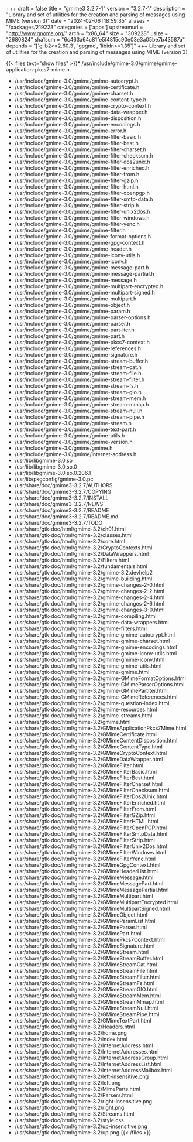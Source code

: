 +++
draft = false
title = "gmime3 3.2.7-1"
version = "3.2.7-1"
description = "Library and set of utilities for the creation and parsing of messages using MIME (version 3)"
date = "2024-02-06T18:59:35"
aliases = "/packages/219223"
categories = ['apps']
upstreamurl = "http://www.gnome.org/"
arch = "x86_64"
size = "309228"
usize = "2680824"
sha1sum = "6c463a64c81fe5f4815c90e03e3a05be7b43587a"
depends = "['glib2>=2.60.3', 'gpgme', 'libidn>=1.35']"
+++
Library and set of utilities for the creation and parsing of messages using MIME (version 3)

{{< files text="show files" >}}* /usr/include/gmime-3.0/gmime/gmime-application-pkcs7-mime.h
* /usr/include/gmime-3.0/gmime/gmime-autocrypt.h
* /usr/include/gmime-3.0/gmime/gmime-certificate.h
* /usr/include/gmime-3.0/gmime/gmime-charset.h
* /usr/include/gmime-3.0/gmime/gmime-content-type.h
* /usr/include/gmime-3.0/gmime/gmime-crypto-context.h
* /usr/include/gmime-3.0/gmime/gmime-data-wrapper.h
* /usr/include/gmime-3.0/gmime/gmime-disposition.h
* /usr/include/gmime-3.0/gmime/gmime-encodings.h
* /usr/include/gmime-3.0/gmime/gmime-error.h
* /usr/include/gmime-3.0/gmime/gmime-filter-basic.h
* /usr/include/gmime-3.0/gmime/gmime-filter-best.h
* /usr/include/gmime-3.0/gmime/gmime-filter-charset.h
* /usr/include/gmime-3.0/gmime/gmime-filter-checksum.h
* /usr/include/gmime-3.0/gmime/gmime-filter-dos2unix.h
* /usr/include/gmime-3.0/gmime/gmime-filter-enriched.h
* /usr/include/gmime-3.0/gmime/gmime-filter-from.h
* /usr/include/gmime-3.0/gmime/gmime-filter-gzip.h
* /usr/include/gmime-3.0/gmime/gmime-filter-html.h
* /usr/include/gmime-3.0/gmime/gmime-filter-openpgp.h
* /usr/include/gmime-3.0/gmime/gmime-filter-smtp-data.h
* /usr/include/gmime-3.0/gmime/gmime-filter-strip.h
* /usr/include/gmime-3.0/gmime/gmime-filter-unix2dos.h
* /usr/include/gmime-3.0/gmime/gmime-filter-windows.h
* /usr/include/gmime-3.0/gmime/gmime-filter-yenc.h
* /usr/include/gmime-3.0/gmime/gmime-filter.h
* /usr/include/gmime-3.0/gmime/gmime-format-options.h
* /usr/include/gmime-3.0/gmime/gmime-gpg-context.h
* /usr/include/gmime-3.0/gmime/gmime-header.h
* /usr/include/gmime-3.0/gmime/gmime-iconv-utils.h
* /usr/include/gmime-3.0/gmime/gmime-iconv.h
* /usr/include/gmime-3.0/gmime/gmime-message-part.h
* /usr/include/gmime-3.0/gmime/gmime-message-partial.h
* /usr/include/gmime-3.0/gmime/gmime-message.h
* /usr/include/gmime-3.0/gmime/gmime-multipart-encrypted.h
* /usr/include/gmime-3.0/gmime/gmime-multipart-signed.h
* /usr/include/gmime-3.0/gmime/gmime-multipart.h
* /usr/include/gmime-3.0/gmime/gmime-object.h
* /usr/include/gmime-3.0/gmime/gmime-param.h
* /usr/include/gmime-3.0/gmime/gmime-parser-options.h
* /usr/include/gmime-3.0/gmime/gmime-parser.h
* /usr/include/gmime-3.0/gmime/gmime-part-iter.h
* /usr/include/gmime-3.0/gmime/gmime-part.h
* /usr/include/gmime-3.0/gmime/gmime-pkcs7-context.h
* /usr/include/gmime-3.0/gmime/gmime-references.h
* /usr/include/gmime-3.0/gmime/gmime-signature.h
* /usr/include/gmime-3.0/gmime/gmime-stream-buffer.h
* /usr/include/gmime-3.0/gmime/gmime-stream-cat.h
* /usr/include/gmime-3.0/gmime/gmime-stream-file.h
* /usr/include/gmime-3.0/gmime/gmime-stream-filter.h
* /usr/include/gmime-3.0/gmime/gmime-stream-fs.h
* /usr/include/gmime-3.0/gmime/gmime-stream-gio.h
* /usr/include/gmime-3.0/gmime/gmime-stream-mem.h
* /usr/include/gmime-3.0/gmime/gmime-stream-mmap.h
* /usr/include/gmime-3.0/gmime/gmime-stream-null.h
* /usr/include/gmime-3.0/gmime/gmime-stream-pipe.h
* /usr/include/gmime-3.0/gmime/gmime-stream.h
* /usr/include/gmime-3.0/gmime/gmime-text-part.h
* /usr/include/gmime-3.0/gmime/gmime-utils.h
* /usr/include/gmime-3.0/gmime/gmime-version.h
* /usr/include/gmime-3.0/gmime/gmime.h
* /usr/include/gmime-3.0/gmime/internet-address.h
* /usr/lib/libgmime-3.0.so
* /usr/lib/libgmime-3.0.so.0
* /usr/lib/libgmime-3.0.so.0.206.1
* /usr/lib/pkgconfig/gmime-3.0.pc
* /usr/share/doc/gmime3-3.2.7/AUTHORS
* /usr/share/doc/gmime3-3.2.7/COPYING
* /usr/share/doc/gmime3-3.2.7/INSTALL
* /usr/share/doc/gmime3-3.2.7/NEWS
* /usr/share/doc/gmime3-3.2.7/README
* /usr/share/doc/gmime3-3.2.7/README.md
* /usr/share/doc/gmime3-3.2.7/TODO
* /usr/share/gtk-doc/html/gmime-3.2/ch01.html
* /usr/share/gtk-doc/html/gmime-3.2/classes.html
* /usr/share/gtk-doc/html/gmime-3.2/core.html
* /usr/share/gtk-doc/html/gmime-3.2/CryptoContexts.html
* /usr/share/gtk-doc/html/gmime-3.2/DataWrappers.html
* /usr/share/gtk-doc/html/gmime-3.2/Filters.html
* /usr/share/gtk-doc/html/gmime-3.2/fundamentals.html
* /usr/share/gtk-doc/html/gmime-3.2/gmime-3.2.devhelp2
* /usr/share/gtk-doc/html/gmime-3.2/gmime-building.html
* /usr/share/gtk-doc/html/gmime-3.2/gmime-changes-2-0.html
* /usr/share/gtk-doc/html/gmime-3.2/gmime-changes-2-2.html
* /usr/share/gtk-doc/html/gmime-3.2/gmime-changes-2-4.html
* /usr/share/gtk-doc/html/gmime-3.2/gmime-changes-2-6.html
* /usr/share/gtk-doc/html/gmime-3.2/gmime-changes-3-0.html
* /usr/share/gtk-doc/html/gmime-3.2/gmime-compiling.html
* /usr/share/gtk-doc/html/gmime-3.2/gmime-data-wrappers.html
* /usr/share/gtk-doc/html/gmime-3.2/gmime-filters.html
* /usr/share/gtk-doc/html/gmime-3.2/gmime-gmime-autocrypt.html
* /usr/share/gtk-doc/html/gmime-3.2/gmime-gmime-charset.html
* /usr/share/gtk-doc/html/gmime-3.2/gmime-gmime-encodings.html
* /usr/share/gtk-doc/html/gmime-3.2/gmime-gmime-iconv-utils.html
* /usr/share/gtk-doc/html/gmime-3.2/gmime-gmime-iconv.html
* /usr/share/gtk-doc/html/gmime-3.2/gmime-gmime-utils.html
* /usr/share/gtk-doc/html/gmime-3.2/gmime-gmime.html
* /usr/share/gtk-doc/html/gmime-3.2/gmime-GMimeFormatOptions.html
* /usr/share/gtk-doc/html/gmime-3.2/gmime-GMimeParserOptions.html
* /usr/share/gtk-doc/html/gmime-3.2/gmime-GMimePartIter.html
* /usr/share/gtk-doc/html/gmime-3.2/gmime-GMimeReferences.html
* /usr/share/gtk-doc/html/gmime-3.2/gmime-question-index.html
* /usr/share/gtk-doc/html/gmime-3.2/gmime-resources.html
* /usr/share/gtk-doc/html/gmime-3.2/gmime-streams.html
* /usr/share/gtk-doc/html/gmime-3.2/gmime.html
* /usr/share/gtk-doc/html/gmime-3.2/GMimeApplicationPkcs7Mime.html
* /usr/share/gtk-doc/html/gmime-3.2/GMimeCertificate.html
* /usr/share/gtk-doc/html/gmime-3.2/GMimeContentDisposition.html
* /usr/share/gtk-doc/html/gmime-3.2/GMimeContentType.html
* /usr/share/gtk-doc/html/gmime-3.2/GMimeCryptoContext.html
* /usr/share/gtk-doc/html/gmime-3.2/GMimeDataWrapper.html
* /usr/share/gtk-doc/html/gmime-3.2/GMimeFilter.html
* /usr/share/gtk-doc/html/gmime-3.2/GMimeFilterBasic.html
* /usr/share/gtk-doc/html/gmime-3.2/GMimeFilterBest.html
* /usr/share/gtk-doc/html/gmime-3.2/GMimeFilterCharset.html
* /usr/share/gtk-doc/html/gmime-3.2/GMimeFilterChecksum.html
* /usr/share/gtk-doc/html/gmime-3.2/GMimeFilterDos2Unix.html
* /usr/share/gtk-doc/html/gmime-3.2/GMimeFilterEnriched.html
* /usr/share/gtk-doc/html/gmime-3.2/GMimeFilterFrom.html
* /usr/share/gtk-doc/html/gmime-3.2/GMimeFilterGZip.html
* /usr/share/gtk-doc/html/gmime-3.2/GMimeFilterHTML.html
* /usr/share/gtk-doc/html/gmime-3.2/GMimeFilterOpenPGP.html
* /usr/share/gtk-doc/html/gmime-3.2/GMimeFilterSmtpData.html
* /usr/share/gtk-doc/html/gmime-3.2/GMimeFilterStrip.html
* /usr/share/gtk-doc/html/gmime-3.2/GMimeFilterUnix2Dos.html
* /usr/share/gtk-doc/html/gmime-3.2/GMimeFilterWindows.html
* /usr/share/gtk-doc/html/gmime-3.2/GMimeFilterYenc.html
* /usr/share/gtk-doc/html/gmime-3.2/GMimeGpgContext.html
* /usr/share/gtk-doc/html/gmime-3.2/GMimeHeaderList.html
* /usr/share/gtk-doc/html/gmime-3.2/GMimeMessage.html
* /usr/share/gtk-doc/html/gmime-3.2/GMimeMessagePart.html
* /usr/share/gtk-doc/html/gmime-3.2/GMimeMessagePartial.html
* /usr/share/gtk-doc/html/gmime-3.2/GMimeMultipart.html
* /usr/share/gtk-doc/html/gmime-3.2/GMimeMultipartEncrypted.html
* /usr/share/gtk-doc/html/gmime-3.2/GMimeMultipartSigned.html
* /usr/share/gtk-doc/html/gmime-3.2/GMimeObject.html
* /usr/share/gtk-doc/html/gmime-3.2/GMimeParamList.html
* /usr/share/gtk-doc/html/gmime-3.2/GMimeParser.html
* /usr/share/gtk-doc/html/gmime-3.2/GMimePart.html
* /usr/share/gtk-doc/html/gmime-3.2/GMimePkcs7Context.html
* /usr/share/gtk-doc/html/gmime-3.2/GMimeSignature.html
* /usr/share/gtk-doc/html/gmime-3.2/GMimeStream.html
* /usr/share/gtk-doc/html/gmime-3.2/GMimeStreamBuffer.html
* /usr/share/gtk-doc/html/gmime-3.2/GMimeStreamCat.html
* /usr/share/gtk-doc/html/gmime-3.2/GMimeStreamFile.html
* /usr/share/gtk-doc/html/gmime-3.2/GMimeStreamFilter.html
* /usr/share/gtk-doc/html/gmime-3.2/GMimeStreamFs.html
* /usr/share/gtk-doc/html/gmime-3.2/GMimeStreamGIO.html
* /usr/share/gtk-doc/html/gmime-3.2/GMimeStreamMem.html
* /usr/share/gtk-doc/html/gmime-3.2/GMimeStreamMmap.html
* /usr/share/gtk-doc/html/gmime-3.2/GMimeStreamNull.html
* /usr/share/gtk-doc/html/gmime-3.2/GMimeStreamPipe.html
* /usr/share/gtk-doc/html/gmime-3.2/GMimeTextPart.html
* /usr/share/gtk-doc/html/gmime-3.2/Headers.html
* /usr/share/gtk-doc/html/gmime-3.2/home.png
* /usr/share/gtk-doc/html/gmime-3.2/index.html
* /usr/share/gtk-doc/html/gmime-3.2/InternetAddress.html
* /usr/share/gtk-doc/html/gmime-3.2/InternetAddresses.html
* /usr/share/gtk-doc/html/gmime-3.2/InternetAddressGroup.html
* /usr/share/gtk-doc/html/gmime-3.2/InternetAddressList.html
* /usr/share/gtk-doc/html/gmime-3.2/InternetAddressMailbox.html
* /usr/share/gtk-doc/html/gmime-3.2/left-insensitive.png
* /usr/share/gtk-doc/html/gmime-3.2/left.png
* /usr/share/gtk-doc/html/gmime-3.2/MimeParts.html
* /usr/share/gtk-doc/html/gmime-3.2/Parsers.html
* /usr/share/gtk-doc/html/gmime-3.2/right-insensitive.png
* /usr/share/gtk-doc/html/gmime-3.2/right.png
* /usr/share/gtk-doc/html/gmime-3.2/Streams.html
* /usr/share/gtk-doc/html/gmime-3.2/style.css
* /usr/share/gtk-doc/html/gmime-3.2/up-insensitive.png
* /usr/share/gtk-doc/html/gmime-3.2/up.png
{{< /files >}}